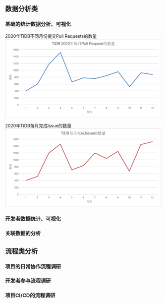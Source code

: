## 数据分析类

### 基础的统计数据分析、可视化

2020年TiDB不同月份提交Pull Requests的数量
![](./pull_request_count.png)

2020年TiDB每月完成Issue的数量
![](./issue_count.png)

### 开发者数据统计、可视化

### 关联数据的分析


## 流程类分析

### 项目的日常协作流程调研

### 开发者参与流程调研

### 项目CI/CD的流程调研